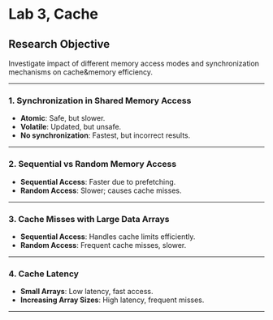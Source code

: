 # Lab 3, Cache

## Research Objective
Investigate impact of different memory access modes and synchronization mechanisms on cache&memory efficiency.

---

### 1. Synchronization in Shared Memory Access

- **Atomic**: Safe, but slower.
- **Volatile**: Updated, but unsafe.
- **No synchronization**: Fastest, but incorrect results.

---

### 2. Sequential vs Random Memory Access

- **Sequential Access**: Faster due to prefetching.
- **Random Access**: Slower; causes cache misses.

---

### 3. Cache Misses with Large Data Arrays

- **Sequential Access**: Handles cache limits efficiently.
- **Random Access**: Frequent cache misses, slower.

---

### 4. Cache Latency

- **Small Arrays**: Low latency, fast access.
- **Increasing Array Sizes**: High latency, frequent misses.

---